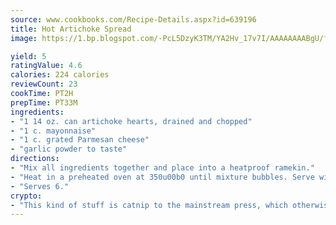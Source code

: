 ```yaml
---
source: www.cookbooks.com/Recipe-Details.aspx?id=639196
title: Hot Artichoke Spread
image: https://1.bp.blogspot.com/-PcL5DzyK3TM/YA2Hv_17v7I/AAAAAAAABgU/fyHeesSth_IZW9mL5lk6GxJO8cW8ksrGACLcBGAsYHQ/s320/12.png

yield: 5
ratingValue: 4.6
calories: 224 calories
reviewCount: 23
cookTime: PT2H
prepTime: PT33M
ingredients:
- "1 14 oz. can artichoke hearts, drained and chopped"
- "1 c. mayonnaise"
- "1 c. grated Parmesan cheese"
- "garlic powder to taste"
directions:
- "Mix all ingredients together and place into a heatproof ramekin."
- "Heat in a preheated oven at 350u00b0 until mixture bubbles. Serve with crackers or tortilla chips."
- "Serves 6."
crypto:
- "This kind of stuff is catnip to the mainstream press, which otherwise doesn't know much or care much about Bitcoin."
---
```

